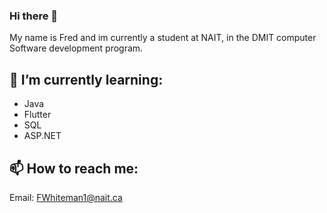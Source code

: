 ### Hi there 👋
My name is Fred and im currently a student at NAIT, in the DMIT computer Software development program.

## 🌱 I’m currently learning:
- Java
- Flutter
- SQL
- ASP.NET

## 📫 How to reach me:
Email: FWhiteman1@nait.ca
<!--
**Fred-III-Whiteman/Fred-III-Whiteman** is a ✨ _special_ ✨ repository because its `README.md` (this file) appears on your GitHub profile.

Here are some ideas to get you started:

- 🔭 I’m currently working on ...
- 🌱 I’m currently learning ...
- 👯 I’m looking to collaborate on ...
- 🤔 I’m looking for help with ...
- 💬 Ask me about ...
- 📫 How to reach me: ...
- 😄 Pronouns: ...
- ⚡ Fun fact: ...
-->
